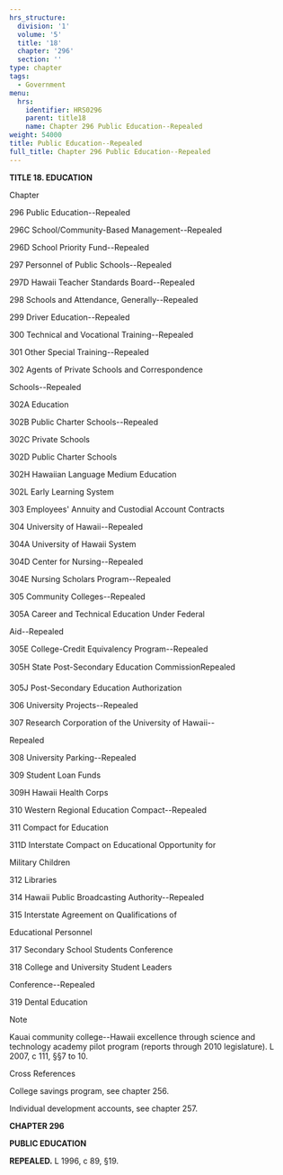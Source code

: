 ```yaml
---
hrs_structure:
  division: '1'
  volume: '5'
  title: '18'
  chapter: '296'
  section: ''
type: chapter
tags:
  - Government
menu:
  hrs:
    identifier: HRS0296
    parent: title18
    name: Chapter 296 Public Education--Repealed
weight: 54000
title: Public Education--Repealed
full_title: Chapter 296 Public Education--Repealed
---
```

**TITLE 18\. EDUCATION**

Chapter

296 Public Education--Repealed

296C School/Community-Based Management--Repealed

296D School Priority Fund--Repealed

297 Personnel of Public Schools--Repealed

297D Hawaii Teacher Standards Board--Repealed

298 Schools and Attendance, Generally--Repealed

299 Driver Education--Repealed

300 Technical and Vocational Training--Repealed

301 Other Special Training--Repealed

302 Agents of Private Schools and Correspondence

Schools--Repealed

302A Education

302B Public Charter Schools--Repealed

302C Private Schools

302D Public Charter Schools

302H Hawaiian Language Medium Education

302L Early Learning System

303 Employees' Annuity and Custodial Account Contracts

304 University of Hawaii--Repealed

304A University of Hawaii System

304D Center for Nursing--Repealed

304E Nursing Scholars Program--Repealed

305 Community Colleges--Repealed

305A Career and Technical Education Under Federal

Aid--Repealed

305E College-Credit Equivalency Program--Repealed

305H State Post-Secondary Education CommissionRepealed

305J Post-Secondary Education Authorization

306 University Projects--Repealed

307 Research Corporation of the University of Hawaii--

Repealed

308 University Parking--Repealed

309 Student Loan Funds

309H Hawaii Health Corps

310 Western Regional Education Compact--Repealed

311 Compact for Education

311D Interstate Compact on Educational Opportunity for

Military Children

312 Libraries

314 Hawaii Public Broadcasting Authority--Repealed

315 Interstate Agreement on Qualifications of

Educational Personnel

317 Secondary School Students Conference

318 College and University Student Leaders

Conference--Repealed

319 Dental Education

Note

Kauai community college--Hawaii excellence through science and technology academy pilot program (reports through 2010 legislature). L 2007, c 111, §§7 to 10.

Cross References

College savings program, see chapter 256.

Individual development accounts, see chapter 257.

**CHAPTER 296**

**PUBLIC EDUCATION**

**REPEALED.** L 1996, c 89, §19.